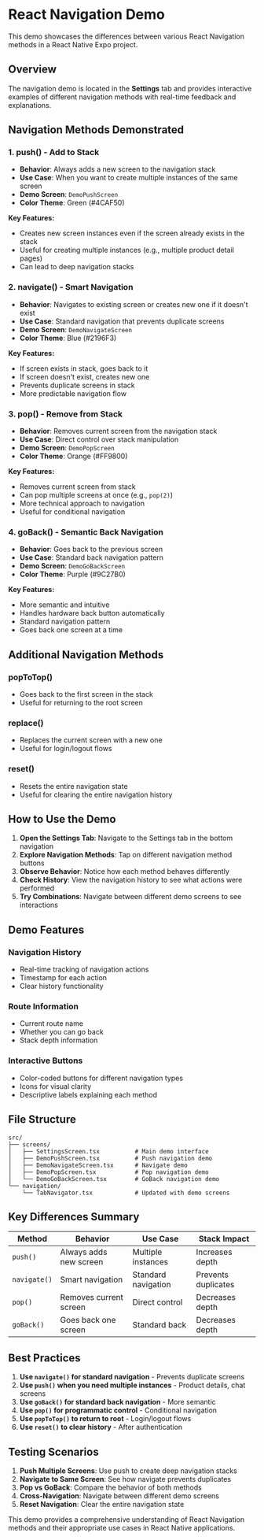 # React Navigation Demo

This demo showcases the differences between various React Navigation methods in a React Native Expo project.

## Overview

The navigation demo is located in the **Settings** tab and provides interactive examples of different navigation methods with real-time feedback and explanations.

## Navigation Methods Demonstrated

### 1. **push()** - Add to Stack

- **Behavior**: Always adds a new screen to the navigation stack
- **Use Case**: When you want to create multiple instances of the same screen
- **Demo Screen**: `DemoPushScreen`
- **Color Theme**: Green (#4CAF50)

**Key Features:**

- Creates new screen instances even if the screen already exists in the stack
- Useful for creating multiple instances (e.g., multiple product detail pages)
- Can lead to deep navigation stacks

### 2. **navigate()** - Smart Navigation

- **Behavior**: Navigates to existing screen or creates new one if it doesn't exist
- **Use Case**: Standard navigation that prevents duplicate screens
- **Demo Screen**: `DemoNavigateScreen`
- **Color Theme**: Blue (#2196F3)

**Key Features:**

- If screen exists in stack, goes back to it
- If screen doesn't exist, creates new one
- Prevents duplicate screens in stack
- More predictable navigation flow

### 3. **pop()** - Remove from Stack

- **Behavior**: Removes current screen from the navigation stack
- **Use Case**: Direct control over stack manipulation
- **Demo Screen**: `DemoPopScreen`
- **Color Theme**: Orange (#FF9800)

**Key Features:**

- Removes current screen from stack
- Can pop multiple screens at once (e.g., `pop(2)`)
- More technical approach to navigation
- Useful for conditional navigation

### 4. **goBack()** - Semantic Back Navigation

- **Behavior**: Goes back to the previous screen
- **Use Case**: Standard back navigation pattern
- **Demo Screen**: `DemoGoBackScreen`
- **Color Theme**: Purple (#9C27B0)

**Key Features:**

- More semantic and intuitive
- Handles hardware back button automatically
- Standard navigation pattern
- Goes back one screen at a time

## Additional Navigation Methods

### **popToTop()**

- Goes back to the first screen in the stack
- Useful for returning to the root screen

### **replace()**

- Replaces the current screen with a new one
- Useful for login/logout flows

### **reset()**

- Resets the entire navigation state
- Useful for clearing the entire navigation history

## How to Use the Demo

1. **Open the Settings Tab**: Navigate to the Settings tab in the bottom navigation
2. **Explore Navigation Methods**: Tap on different navigation method buttons
3. **Observe Behavior**: Notice how each method behaves differently
4. **Check History**: View the navigation history to see what actions were performed
5. **Try Combinations**: Navigate between different demo screens to see interactions

## Demo Features

### Navigation History

- Real-time tracking of navigation actions
- Timestamp for each action
- Clear history functionality

### Route Information

- Current route name
- Whether you can go back
- Stack depth information

### Interactive Buttons

- Color-coded buttons for different navigation types
- Icons for visual clarity
- Descriptive labels explaining each method

## File Structure

```
src/
├── screens/
│   ├── SettingsScreen.tsx          # Main demo interface
│   ├── DemoPushScreen.tsx          # Push navigation demo
│   ├── DemoNavigateScreen.tsx      # Navigate demo
│   ├── DemoPopScreen.tsx           # Pop navigation demo
│   └── DemoGoBackScreen.tsx        # GoBack navigation demo
└── navigation/
    └── TabNavigator.tsx            # Updated with demo screens
```

## Key Differences Summary

| Method       | Behavior               | Use Case            | Stack Impact        |
| ------------ | ---------------------- | ------------------- | ------------------- |
| `push()`     | Always adds new screen | Multiple instances  | Increases depth     |
| `navigate()` | Smart navigation       | Standard navigation | Prevents duplicates |
| `pop()`      | Removes current screen | Direct control      | Decreases depth     |
| `goBack()`   | Goes back one screen   | Standard back       | Decreases depth     |

## Best Practices

1. **Use `navigate()` for standard navigation** - Prevents duplicate screens
2. **Use `push()` when you need multiple instances** - Product details, chat screens
3. **Use `goBack()` for standard back navigation** - More semantic
4. **Use `pop()` for programmatic control** - Conditional navigation
5. **Use `popToTop()` to return to root** - Login/logout flows
6. **Use `reset()` to clear history** - After authentication

## Testing Scenarios

1. **Push Multiple Screens**: Use push to create deep navigation stacks
2. **Navigate to Same Screen**: See how navigate prevents duplicates
3. **Pop vs GoBack**: Compare the behavior of both methods
4. **Cross-Navigation**: Navigate between different demo screens
5. **Reset Navigation**: Clear the entire navigation state

This demo provides a comprehensive understanding of React Navigation methods and their appropriate use cases in React Native applications.
